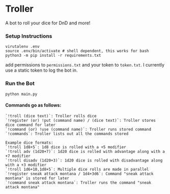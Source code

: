 # Troller
A bot to roll your dice for DnD and more!

### Setup Instructions

```shell
virutalenv .env
source .env/bin/activate # shell dependent, this works for bash
python3 -m pip install -r requirements.txt
```

add permissions to `permissions.txt` and your token to `token.txt`.
I currently use a static token to log the bot in.

### Run the Bot

```shell
python main.py
```


#### Commands go as follows:
```
`!troll (dice text)`: Troller rolls dice
`!register (or) !put (command name) / (dice text)`: Troller stores dice command for later
`!command (or) !use (command name)`: Troller runs stored command
`!commands`: Troller lists out all the commands stored

Example dice formats:
`!troll 1d8+5`: 1d8 dice is rolled with a +5 modifier
`!troll adv (1d20+7)`: 1d20 dice is rolled with advantage along with a +7 modifier
`!troll disadv (1d20+3)`: 1d20 dice is rolled with disadvantage along with a +3 modifier
`!troll 1d6+10,1d8+5`: Multiple dice rolls are made in parallel
`!register sneak attack montana / 1d4+3d6`: Command "sneak attack montana" is stored for later
`!command sneak attack montana`: Troller runs the command "sneak attack montana"
```

